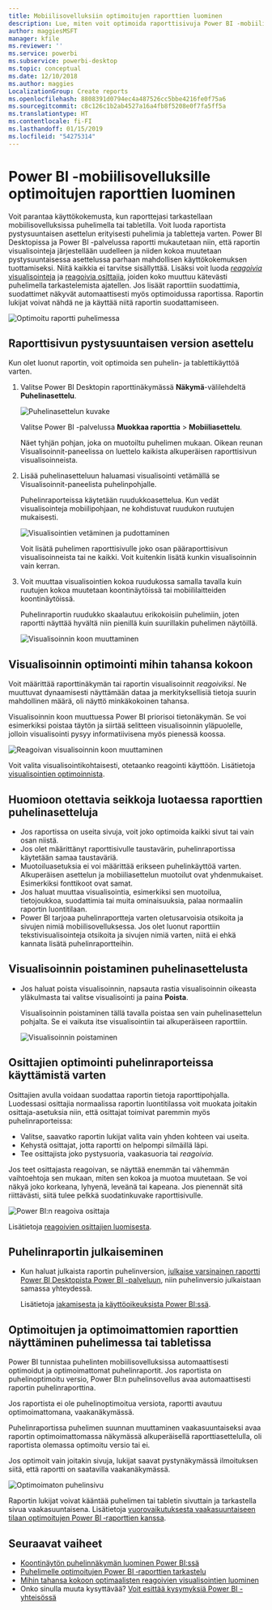 ```yaml
---
title: Mobiilisovelluksiin optimoitujen raporttien luominen
description: Lue, miten voit optimoida raporttisivuja Power BI -mobiilisovelluksille luomalla raportista erityisesti puhelimiin ja tabletteihin soveltuvan pystysuuntaisen version.
author: maggiesMSFT
manager: kfile
ms.reviewer: ''
ms.service: powerbi
ms.subservice: powerbi-desktop
ms.topic: conceptual
ms.date: 12/10/2018
ms.author: maggies
LocalizationGroup: Create reports
ms.openlocfilehash: 8808391d0794ec4a487526cc5bbe4216fe0f75a6
ms.sourcegitcommit: c8c126c1b2ab4527a16a4fb8f5208e0f7fa5ff5a
ms.translationtype: HT
ms.contentlocale: fi-FI
ms.lasthandoff: 01/15/2019
ms.locfileid: "54275314"
---
```

# <a name="create-reports-optimized-for-the-power-bi-mobile-apps"></a>Power BI -mobiilisovelluksille optimoitujen raporttien luominen
Voit parantaa käyttökokemusta, kun raporttejasi tarkastellaan mobiilisovelluksissa puhelimella tai tabletilla. Voit luoda raportista pystysuuntaisen asettelun erityisesti puhelimia ja tabletteja varten. Power BI Desktopissa ja Power BI -palvelussa raportti mukautetaan niin, että raportin visualisointeja järjestellään uudelleen ja niiden kokoa muutetaan pystysuuntaisessa asettelussa parhaan mahdollisen käyttökokemuksen tuottamiseksi. Niitä kaikkia ei tarvitse sisällyttää. Lisäksi voit luoda [ *reagoivia* visualisointeja](#optimize-a-visual-for-any-size) ja [reagoivia osittajia](#enhance-slicers-to-to-work-well-in-phone-reports), joiden koko muuttuu kätevästi puhelimella tarkastelemista ajatellen. Jos lisäät raporttiin suodattimia, suodattimet näkyvät automaattisesti myös optimoidussa raportissa. Raportin lukijat voivat nähdä ne ja käyttää niitä raportin suodattamiseen.

![Optimoitu raportti puhelimessa](media/desktop-create-phone-report/desktop-create-phone-report-1.png)

## <a name="lay-out-a-portrait-version-of-a-report-page"></a>Raporttisivun pystysuuntaisen version asettelu

Kun olet luonut raportin, voit optimoida sen puhelin- ja tablettikäyttöä varten.

1. Valitse Power BI Desktopin raporttinäkymässä **Näkymä**-välilehdeltä **Puhelinasettelu**.  
   
    ![Puhelinasettelun kuvake](media/desktop-create-phone-report/desktop-create-phone-report-3.png)
   
    Valitse Power BI -palvelussa **Muokkaa raporttia** > **Mobiiliasettelu**.

    Näet tyhjän pohjan, joka on muotoiltu puhelimen mukaan. Oikean reunan Visualisoinnit-paneelissa on luettelo kaikista alkuperäisen raporttisivun visualisoinneista.

3. Lisää puhelinasetteluun haluamasi visualisointi vetämällä se Visualisoinnit-paneelista puhelinpohjalle.
   
    Puhelinraporteissa käytetään ruudukkoasettelua. Kun vedät visualisointeja mobiilipohjaan, ne kohdistuvat ruudukon ruutujen mukaisesti.
   
    ![Visualisointien vetäminen ja pudottaminen](media/desktop-create-phone-report/desktop-create-phone-report-4.gif)
   
    Voit lisätä puhelimen raporttisivulle joko osan pääraporttisivun visualisoinneista tai ne kaikki. Voit kuitenkin lisätä kunkin visualisoinnin vain kerran.

4. Voit muuttaa visualisointien kokoa ruudukossa samalla tavalla kuin ruutujen kokoa muutetaan koontinäytöissä tai mobiililaitteiden koontinäytöissä.
   
   Puhelinraportin ruudukko skaalautuu erikokoisiin puhelimiin, joten raportti näyttää hyvältä niin pienillä kuin suurillakin puhelimen näytöillä.
   
   ![Visualisoinnin koon muuttaminen](media/desktop-create-phone-report/desktop-create-phone-report-5.gif)

## <a name="optimize-a-visual-for-any-size"></a>Visualisoinnin optimointi mihin tahansa kokoon
Voit määrittää raporttinäkymän tai raportin visualisoinnit *reagoiviksi*. Ne muuttuvat dynaamisesti näyttämään dataa ja merkityksellisiä tietoja suurin mahdollinen määrä, oli näyttö minkäkokoinen tahansa. 

Visualisoinnin koon muuttuessa Power BI priorisoi tietonäkymän. Se voi esimerkiksi poistaa täytön ja siirtää selitteen visualisoinnin yläpuolelle, jolloin visualisointi pysyy informatiivisena myös pienessä koossa.

![Reagoivan visualisoinnin koon muuttaminen](media/desktop-create-phone-report/desktop-create-phone-report-6.gif)

Voit valita visualisointikohtaisesti, otetaanko reagointi käyttöön. Lisätietoja [visualisointien optimoinnista](visuals/desktop-create-responsive-visuals.md).

## <a name="considerations-when-creating-phone-report-layouts"></a>Huomioon otettavia seikkoja luotaessa raporttien puhelinasetteluja
* Jos raportissa on useita sivuja, voit joko optimoida kaikki sivut tai vain osan niistä. 
* Jos olet määrittänyt raporttisivulle taustavärin, puhelinraportissa käytetään samaa taustaväriä.
* Muotoiluasetuksia ei voi määrittää erikseen puhelinkäyttöä varten. Alkuperäisen asettelun ja mobiiliasettelun muotoilut ovat yhdenmukaiset. Esimerkiksi fonttikoot ovat samat.
* Jos haluat muuttaa visualisointia, esimerkiksi sen muotoilua, tietojoukkoa, suodattimia tai muita ominaisuuksia, palaa normaaliin raportin luontitilaan.
* Power BI tarjoaa puhelinraportteja varten oletusarvoisia otsikoita ja sivujen nimiä mobiilisovelluksessa. Jos olet luonut raporttiin tekstivisualisointeja otsikoita ja sivujen nimiä varten, niitä ei ehkä kannata lisätä puhelinraportteihin.     

## <a name="remove-a-visual-from-the-phone-layout"></a>Visualisoinnin poistaminen puhelinasettelusta
* Jos haluat poista visualisoinnin, napsauta rastia visualisoinnin oikeasta yläkulmasta tai valitse visualisointi ja paina **Poista**.
  
   Visualisoinnin poistaminen tällä tavalla poistaa sen vain puhelinasettelun pohjalta. Se ei vaikuta itse visualisointiin tai alkuperäiseen raporttiin.
  
   ![Visualisoinnin poistaminen](media/desktop-create-phone-report/desktop-create-phone-report-7.gif)

## <a name="enhance-slicers-to-work-well-in-phone-reports"></a>Osittajien optimointi puhelinraporteissa käyttämistä varten
Osittajien avulla voidaan suodattaa raportin tietoja raporttipohjalla. Luodessasi osittajia normaalissa raportin luontitilassa voit muokata joitakin osittaja-asetuksia niin, että osittajat toimivat paremmin myös puhelinraporteissa:

* Valitse, saavatko raportin lukijat valita vain yhden kohteen vai useita.
* Kehystä osittajat, jotta raportti on helpompi silmäillä läpi.
* Tee osittajista joko pystysuoria, vaakasuoria tai *reagoivia*. 

Jos teet osittajasta reagoivan, se näyttää enemmän tai vähemmän vaihtoehtoja sen mukaan, miten sen kokoa ja muotoa muutetaan. Se voi näkyä joko korkeana, lyhyenä, leveänä tai kapeana. Jos pienennät sitä riittävästi, siitä tulee pelkkä suodatinkuvake raporttisivulle. 

![Power BI:n reagoiva osittaja](media/desktop-create-phone-report/desktop-create-phone-report-8.png)

Lisätietoja [reagoivien osittajien luomisesta](power-bi-slicer-filter-responsive.md).

## <a name="publish-a-phone-report"></a>Puhelinraportin julkaiseminen
* Kun haluat julkaista raportin puhelinversion, [julkaise varsinainen raportti Power BI Desktopista Power BI -palveluun](desktop-upload-desktop-files.md), niin puhelinversio julkaistaan samassa yhteydessä.
  
    Lisätietoja [jakamisesta ja käyttöoikeuksista Power BI:ssä](service-how-to-collaborate-distribute-dashboards-reports.md).

## <a name="view-optimized-and-unoptimized-reports-on-a-phone-or-tablet"></a>Optimoitujen ja optimoimattomien raporttien näyttäminen puhelimessa tai tabletissa
Power BI tunnistaa puhelinten mobiilisovelluksissa automaattisesti optimoidut ja optimoimattomat puhelinraportit. Jos raportista on puhelinoptimoitu versio, Power BI:n puhelinsovellus avaa automaattisesti raportin puhelinraporttina.

Jos raportista ei ole puhelinoptimoitua versiota, raportti avautuu optimoimattomana, vaakanäkymässä.  

Puhelinraportissa puhelimen suunnan muuttaminen vaakasuuntaiseksi avaa raportin optimoimattomassa näkymässä alkuperäisellä raporttiasettelulla, oli raportista olemassa optimoitu versio tai ei.

Jos optimoit vain joitakin sivuja, lukijat saavat pystynäkymässä ilmoituksen siitä, että raportti on saatavilla vaakanäkymässä.

![Optimoimaton puhelinsivu](media/desktop-create-phone-report/desktop-create-phone-report-9.png)

Raportin lukijat voivat kääntää puhelimen tai tabletin sivuttain ja tarkastella sivua vaakasuuntaisena. Lisätietoja [vuorovaikutuksesta vaakasuuntaiseen tilaan optimoitujen Power BI ‑raporttien kanssa](consumer/mobile/mobile-apps-view-phone-report.md).

## <a name="next-steps"></a>Seuraavat vaiheet
* [Koontinäytön puhelinnäkymän luominen Power BI:ssä](service-create-dashboard-mobile-phone-view.md)
* [Puhelimelle optimoitujen Power BI ‑raporttien tarkastelu](consumer/mobile/mobile-apps-view-phone-report.md)
* [Mihin tahansa kokoon optimaalisten reagoivien visualisointien luominen](visuals/desktop-create-responsive-visuals.md)
* Onko sinulla muuta kysyttävää? [Voit esittää kysymyksiä Power BI -yhteisössä](http://community.powerbi.com/)

